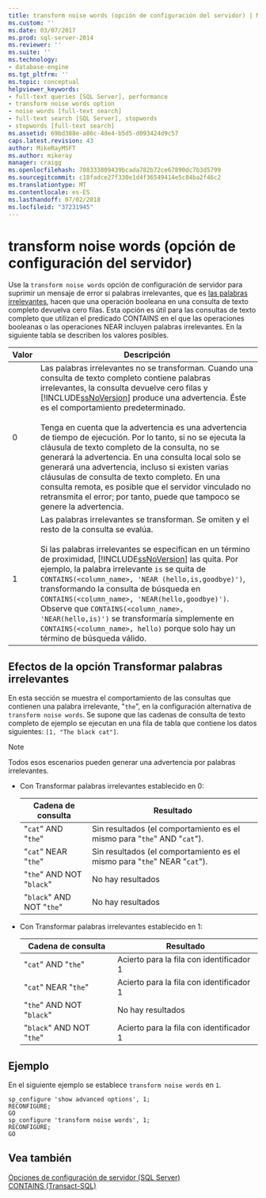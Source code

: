 ```yaml
---
title: transform noise words (opción de configuración del servidor) | Microsoft Docs
ms.custom: ''
ms.date: 03/07/2017
ms.prod: sql-server-2014
ms.reviewer: ''
ms.suite: ''
ms.technology:
- database-engine
ms.tgt_pltfrm: ''
ms.topic: conceptual
helpviewer_keywords:
- full-text queries [SQL Server], performance
- transform noise words option
- noise words [full-text search]
- full-text search [SQL Server], stopwords
- stopwords [full-text search]
ms.assetid: 69bd388e-a86c-4de4-b5d5-d093424d9c57
caps.latest.revision: 43
author: MikeRayMSFT
ms.author: mikeray
manager: craigg
ms.openlocfilehash: 708333809439bcada782b72ce67890dc7b3d5799
ms.sourcegitcommit: c18fadce27f330e1d4f36549414e5c84ba2f46c2
ms.translationtype: MT
ms.contentlocale: es-ES
ms.lasthandoff: 07/02/2018
ms.locfileid: "37231945"
---
```

# <a name="transform-noise-words-server-configuration-option"></a>transform noise words (opción de configuración del servidor)
  Use la `transform noise words` opción de configuración de servidor para suprimir un mensaje de error si palabras irrelevantes, que es [las palabras irrelevantes](../../relational-databases/search/full-text-search.md), hacen que una operación booleana en una consulta de texto completo devuelva cero filas. Esta opción es útil para las consultas de texto completo que utilizan el predicado CONTAINS en el que las operaciones booleanas o las operaciones NEAR incluyen palabras irrelevantes. En la siguiente tabla se describen los valores posibles.  
  
|Valor|Descripción|  
|-----------|-----------------|  
|0|Las palabras irrelevantes no se transforman. Cuando una consulta de texto completo contiene palabras irrelevantes, la consulta devuelve cero filas y [!INCLUDE[ssNoVersion](../../includes/ssnoversion-md.md)] produce una advertencia. Éste es el comportamiento predeterminado.<br /><br /> Tenga en cuenta que la advertencia es una advertencia de tiempo de ejecución. Por lo tanto, si no se ejecuta la cláusula de texto completo de la consulta, no se generará la advertencia. En una consulta local solo se generará una advertencia, incluso si existen varias cláusulas de consulta de texto completo. En una consulta remota, es posible que el servidor vinculado no retransmita el error; por tanto, puede que tampoco se genere la advertencia.|  
|1|Las palabras irrelevantes se transforman. Se omiten y el resto de la consulta se evalúa.<br /><br /> Si las palabras irrelevantes se especifican en un término de proximidad, [!INCLUDE[ssNoVersion](../../includes/ssnoversion-md.md)] las quita. Por ejemplo, la palabra irrelevante `is` se quita de `CONTAINS(<column_name>, 'NEAR (hello,is,goodbye)')`, transformando la consulta de búsqueda en `CONTAINS(<column_name>, 'NEAR(hello,goodbye)')`. Observe que `CONTAINS(<column_name>, 'NEAR(hello,is)')` se transformaría simplemente en `CONTAINS(<column_name>, hello)` porque solo hay un término de búsqueda válido.|  
  
## <a name="effects-of-the-transform-noise-words-setting"></a>Efectos de la opción Transformar palabras irrelevantes  
 En esta sección se muestra el comportamiento de las consultas que contienen una palabra irrelevante, "`the`", en la configuración alternativa de `transform noise words`.  Se supone que las cadenas de consulta de texto completo de ejemplo se ejecutan en una fila de tabla que contiene los datos siguientes: `[1, "The black cat"]`.  
  
> [!NOTE]  
>  Todos esos escenarios pueden generar una advertencia por palabras irrelevantes.  
  
-   Con Transformar palabras irrelevantes establecido en 0:  
  
    |Cadena de consulta|Resultado|  
    |------------------|------------|  
    |"`cat`" AND "`the`"|Sin resultados (el comportamiento es el mismo para "`the`" AND "`cat`").|  
    |"`cat`" NEAR "`the`"|Sin resultados (el comportamiento es el mismo para "`the`" NEAR "`cat`").|  
    |"`the`" AND NOT "`black`"|No hay resultados|  
    |"`black`" AND NOT "`the`"|No hay resultados|  
  
-   Con Transformar palabras irrelevantes establecido en 1:  
  
    |Cadena de consulta|Resultado|  
    |------------------|------------|  
    |"`cat`" AND "`the`"|Acierto para la fila con identificador 1|  
    |"`cat`" NEAR "`the`"|Acierto para la fila con identificador 1|  
    |"`the`" AND NOT "`black`"|No hay resultados|  
    |"`black`" AND NOT "`the`"|Acierto para la fila con identificador 1|  
  
## <a name="example"></a>Ejemplo  
 En el siguiente ejemplo se establece `transform noise words` en `1`.  
  
```  
sp_configure 'show advanced options', 1;  
RECONFIGURE;  
GO  
sp_configure 'transform noise words', 1;  
RECONFIGURE;  
GO  
```  
  
## <a name="see-also"></a>Vea también  
 [Opciones de configuración de servidor &#40;SQL Server&#41;](server-configuration-options-sql-server.md)   
 [CONTAINS &#40;Transact-SQL&#41;](/sql/t-sql/queries/contains-transact-sql)  
  
  
